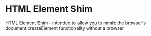 # HTML Element Shim
HTML Element Shim - intended to allow you to mimic the browser's document.createElement functionality without a browser
